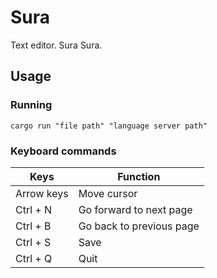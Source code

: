 # Sura

Text editor. Sura Sura.

## Usage

### Running

```
cargo run "file path" "language server path"
```

### Keyboard commands

| Keys       | Function                 |
| ---------- | ------------------------ |
| Arrow keys | Move cursor              |
| Ctrl + N   | Go forward to next page  |
| Ctrl + B   | Go back to previous page |
| Ctrl + S   | Save                     |
| Ctrl + Q   | Quit                     |
